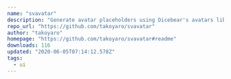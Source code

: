 ```yaml
---
name: "svavatar"
description: "Generate avatar placeholders using Dicebear's avatars library."
repo_url: "https://github.com/takoyaro/svavatar"
author: "takoyaro"
homepage: "https://github.com/takoyaro/svavatar#readme"
downloads: 116
updated: "2020-06-05T07:14:12.578Z"
tags: 
  - ui
---
```

